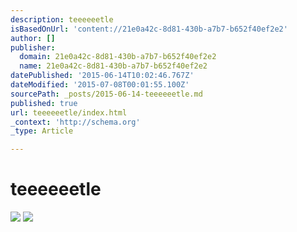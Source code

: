 ```yaml
---
description: teeeeeetle
isBasedOnUrl: 'content://21e0a42c-8d81-430b-a7b7-b652f40ef2e2'
author: []
publisher:
  domain: 21e0a42c-8d81-430b-a7b7-b652f40ef2e2
  name: 21e0a42c-8d81-430b-a7b7-b652f40ef2e2
datePublished: '2015-06-14T10:02:46.767Z'
dateModified: '2015-07-08T00:01:55.100Z'
sourcePath: _posts/2015-06-14-teeeeeetle.md
published: true
url: teeeeeetle/index.html
_context: 'http://schema.org'
_type: Article

---
```

# teeeeeetle
![](https://the-grid-user-content.s3-us-west-2.amazonaws.com/8b14839f-c250-4857-9a52-e9a51de7d85b.jpg)
![](https://the-grid-user-content.s3-us-west-2.amazonaws.com/3c72d8b1-0fc0-478d-9cb8-06bb491599d0.jpg)